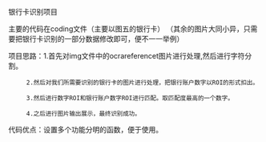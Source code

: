 银行卡识别项目

主要的代码在coding文件（主要以图五的银行卡）
（其余的图片大同小异，只需要把银行卡识别的一部分数据修改即可，便不一一举例）

项目思路：1.首先对img文件中的ocrareferencet图片进行处理,然后进行字符分割。
         
         2.然后对我们所需要识别的银行卡的图片进行处理，把银行账户数字以ROI的形式扣出。
         
         3.然后进行数字ROI和银行账户数字ROI进行匹配。取匹配度最高的一个数字。
         
         4.之后进行图片输出展示，最终识别成功。
         
         
         
代码优点：设置多个功能分明的函数，便于使用。
